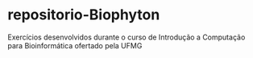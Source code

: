 # repositorio-Biophyton
Exercícios desenvolvidos durante o curso de Introdução a Computação para Bioinformática ofertado pela UFMG
